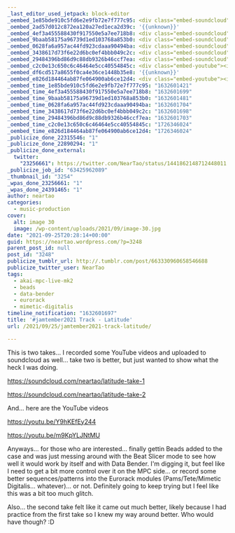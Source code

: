 ```yaml
---
_last_editor_used_jetpack: block-editor
_oembed_1e85bde910c5fd6e2e9fb72e7f777c95: <div class="embed-soundcloud"><iframe title="Latitude (Take 2) by NearTao" width="750" height="400" scrolling="no" frameborder="no" src="https://w.soundcloud.com/player/?visual=true&url=https%3A%2F%2Fapi.soundcloud.com%2Ftracks%2F1131063115&show_artwork=true&maxheight=1000&maxwidth=750"></iframe></div>
_oembed_2ad57d012c872ea120a27ed1eca2d39c: '{{unknown}}'
_oembed_4ef3a455588430f917550e5a7ee718b8: <div class="embed-soundcloud"><iframe title="Latitude (Take 1) by NearTao" width="620" height="400" scrolling="no" frameborder="no" src="https://w.soundcloud.com/player/?visual=true&url=https%3A%2F%2Fapi.soundcloud.com%2Ftracks%2F1131062491&show_artwork=true&maxheight=930&maxwidth=620"></iframe></div>
_oembed_9baab58175a96739d1ed103768a853b0: <div class="embed-soundcloud"><iframe title="Latitude (Take 1) by NearTao" width="750" height="400" scrolling="no" frameborder="no" src="https://w.soundcloud.com/player/?visual=true&url=https%3A%2F%2Fapi.soundcloud.com%2Ftracks%2F1131062491&show_artwork=true&maxheight=1000&maxwidth=750"></iframe></div>
_oembed_0628fa6a957ac44fd923cdaaa90494ba: <div class="embed-soundcloud"><iframe title="Latitude (Take 2) by NearTao" width="500" height="400" scrolling="no" frameborder="no" src="https://w.soundcloud.com/player/?visual=true&url=https%3A%2F%2Fapi.soundcloud.com%2Ftracks%2F1131063115&show_artwork=true&maxheight=750&maxwidth=500"></iframe></div>
_oembed_3438617d73f6e22d6bc0ef4bbb049c2c: <div class="embed-soundcloud"><iframe title="Latitude (Take 2) by NearTao" width="620" height="400" scrolling="no" frameborder="no" src="https://w.soundcloud.com/player/?visual=true&url=https%3A%2F%2Fapi.soundcloud.com%2Ftracks%2F1131063115&show_artwork=true&maxheight=930&maxwidth=620"></iframe></div>
_oembed_29484396bd86d9c88db9326b46ccf7ea: <div class="embed-soundcloud"><iframe title="Latitude (Take 1) by NearTao" width="500" height="400" scrolling="no" frameborder="no" src="https://w.soundcloud.com/player/?visual=true&url=https%3A%2F%2Fapi.soundcloud.com%2Ftracks%2F1131062491&show_artwork=true&maxheight=750&maxwidth=500"></iframe></div>
_oembed_c2c0e13c650c6c46464e5cc40554845c: <div class="embed-youtube"><iframe title="#jamtember2021 Track - Latitude (take 2)" width="750" height="422" src="https://www.youtube.com/embed/m9KpYLJNtMU?feature=oembed" frameborder="0" allow="accelerometer; autoplay; clipboard-write; encrypted-media; gyroscope; picture-in-picture; web-share" referrerpolicy="strict-origin-when-cross-origin" allowfullscreen></iframe></div>
_oembed_df6cd517a8655f0ca4e36ce1448b35e8: '{{unknown}}'
_oembed_e826d184464ab87fe064900ab6ce12d4: <div class="embed-youtube"><iframe title="#jamtember2021 Track - Latitude (take 1)" width="750" height="422" src="https://www.youtube.com/embed/Y9hKEfEy244?feature=oembed" frameborder="0" allow="accelerometer; autoplay; clipboard-write; encrypted-media; gyroscope; picture-in-picture; web-share" referrerpolicy="strict-origin-when-cross-origin" allowfullscreen></iframe></div>
_oembed_time_1e85bde910c5fd6e2e9fb72e7f777c95: "1632601421"
_oembed_time_4ef3a455588430f917550e5a7ee718b8: "1632601699"
_oembed_time_9baab58175a96739d1ed103768a853b0: "1632601481"
_oembed_time_0628fa6a957ac44fd923cdaaa90494ba: "1632601704"
_oembed_time_3438617d73f6e22d6bc0ef4bbb049c2c: "1632601698"
_oembed_time_29484396bd86d9c88db9326b46ccf7ea: "1632601703"
_oembed_time_c2c0e13c650c6c46464e5cc40554845c: "1726346024"
_oembed_time_e826d184464ab87fe064900ab6ce12d4: "1726346024"
_publicize_done_22315546: "1"
_publicize_done_22890294: "1"
_publicize_done_external:
  twitter:
    "23256661": https://twitter.com/NearTao/status/1441862148712448011
_publicize_job_id: "63425962089"
_thumbnail_id: "3254"
_wpas_done_23256661: "1"
_wpas_done_24391465: "1"
author: neartao
categories:
  - music-production
cover:
  alt: image 30
  image: /wp-content/uploads/2021/09/image-30.jpg
date: "2021-09-25T20:28:14+00:00"
guid: https://neartao.wordpress.com/?p=3248
parent_post_id: null
post_id: "3248"
publicize_tumblr_url: http://.tumblr.com/post/663330960658546688
publicize_twitter_user: NearTao
tags:
  - akai-mpc-live-mk2
  - beads
  - data-bender
  - eurorack
  - mimetic-digitalis
timeline_notification: "1632601697"
title: '#jamtember2021 Track - Latitude'
url: /2021/09/25/jamtember2021-track-latitude/

---
```

This is two takes... I recorded some YouTube videos and uploaded to soundcloud as well... take two is better, but just wanted to show what the heck I was doing.

https://soundcloud.com/neartao/latitude-take-1

https://soundcloud.com/neartao/latitude-take-2

And... here are the YouTube videos

https://youtu.be/Y9hKEfEy244

https://youtu.be/m9KpYLJNtMU

Anyways... for those who are interested... finally gettin Beads added to the case and was just messing around with the Beat Slicer mode to see how well it would work by itself and with Data Bender. I'm digging it, but feel like I need to get a bit more control over it on the MPC side... or record some better sequences/patterns into the Eurorack modules (Pams/Tete/Mimetic Digitalis... whatever)... or not. Definitely going to keep trying but I feel like this was a bit too much glitch.

Also... the second take felt like it came out much better, likely because I had practice from the first take so I knew my way around better. Who would have though? :D
